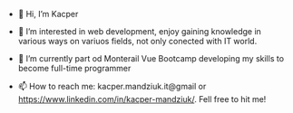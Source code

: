 - 👋 Hi, I’m Kacper
- 👀 I’m interested in web development, enjoy gaining knowledge in various ways on variuos fields, not only conected with IT world.
- 🌱 I’m currently part od Monterail Vue Bootcamp developing my skills to become full-time programmer

- 📫 How to reach me: kacper.mandziuk.it@gmail or https://www.linkedin.com/in/kacper-mandziuk/. Fell free to hit me!
